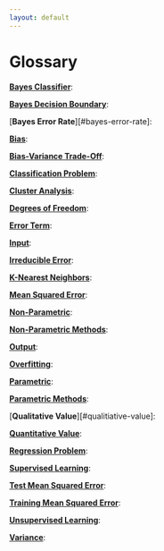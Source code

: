```yaml
---
layout: default
---
```


# Glossary

<a id="bayes-classifier"></a>
[**Bayes Classifier**][#bayes-classifier]:

<a id="bayes-decision-boundary"></a>
[**Bayes Decision Boundary**][#bayes-decision-boundary]:

<a id="bayes-error-rate"></a>
[**Bayes Error Rate**][#bayes-error-rate]:

<a id="bias"></a>
[**Bias**][#bias]:

<a id="bias-variance-trade-off"></a>
[**Bias-Variance Trade-Off**][#bias-variance-trade-off]:

<a id="classification-problem"></a>
[**Classification Problem**][#classification-problem]:

<a id="cluster-analysis"></a>
[**Cluster Analysis**][#cluster-analysis]:

<a id="degrees-of-freedom"></a>
[**Degrees of Freedom**][#degrees-of-freedom]:

<a id="error-term"></a>
[**Error Term**][#error-term]:

<a id="input"></a>
[**Input**][#input]:

<a id="irreducible-error"></a>
[**Irreducible Error**][#irreducible-error]:

<a id="k-nearest-neighbors"></a>
[**K-Nearest Neighbors**][#k-nearest-neighbors]:

<a id="mean-square-error"></a>
[**Mean Squared Error**][#mean-squared-error]:

<a id="non-parametric"></a>
[**Non-Parametric**][#non-parametric]:

<a id="non-parametric-methods"></a>
[**Non-Parametric Methods**][#non-parametric-methods]:

<a id="output"></a>
[**Output**][#output]:

<a id="overfitting"></a>
[**Overfitting**][#overfitting]:

<a id="parametric"></a>
[**Parametric**][#parametric]:

<a id="parametric-methods"></a>
[**Parametric Methods**][#parametric-methods]:

<a id="qualitative-value"></a>
[**Qualitative Value**][#qualitiative-value]:

<a id="quantitative-value"></a>
[**Quantitative Value**][#quantitative-value]:

<a id="regression-problem"></a>
[**Regression Problem**][#regression-problem]:

<a id="supervised-learning"></a>
[**Supervised Learning**][#supervised-learning]:

<a id="test-mean-squared-error"></a>
[**Test Mean Squared Error**][#test-mean-squared-error]:

<a id="training-mean-squared-error"></a>
[**Training Mean Squared Error**][#training-mean-squared-error]:

<a id="unsupervised-learning"></a>
[**Unsupervised Learning**][#unsupervised-learning]:

<a id="variance"></a>
[**Variance**][#variance]:

[#bayes-classifier]: #bayes-classifier "Bayes Classifier"
[#bayes-decision-boundary]: #bayes-decision-boundary "Bayes Decision Boundary"
[#bias]: #bias "Bias"
[#bias-variance-trade-off]: #bias-variance-trade-off "Bias-Variance Trade-Off"
[#classification-problem]: #classification-problem "Classification Problem"
[#cluster-analysis]: #cluster-analysis "Cluster Analysis"
[#degrees-of-freedom]: #degrees-of-freedom "Degrees of Freedom"
[#error-term]: #error-term "Error Term"
[#input]: #input "Input"
[#irreducible-error]: #irreducible-error "Irreducible Error"
[#k-nearest-neighbors]: #k-nearest-neighbors "K-Nearest Neighbors"
[#mean-squared-error]: #mean-squared-error "Mean Squared Error"
[#non-parametric]: #non-parametric "Non-Parametric"
[#non-parametric-methods]: #non-parametric-methods "Non-Parametric Methods"
[#output]: #output "Output"
[#overfitting]: #overfitting "Overfitting"
[#parametric-methods]: #parametric-methods "Parametric Methods"
[#parametric]: #parametric "Parametric"
[#qualitative-value]: #qualitative-value "Qualitative Value"
[#quantitative-value]: #quantitative-value "Quantitative Value"
[#regression-problem]: #regression-problem "Regression Problem"
[#supervised-learning]: #supervised-learning "Supervised Learning"
[#test-mean-squared-error]: #test-mean-squared-error "Test Mean Squared Error"
[#training-mean-squared-error]: #training-mean-squared-error "Training Mean Squared Error"
[#unsupervised-learning]: #unsupervised-learning "Unsupervised Learning"
[#variance]: #variance "Variance"
